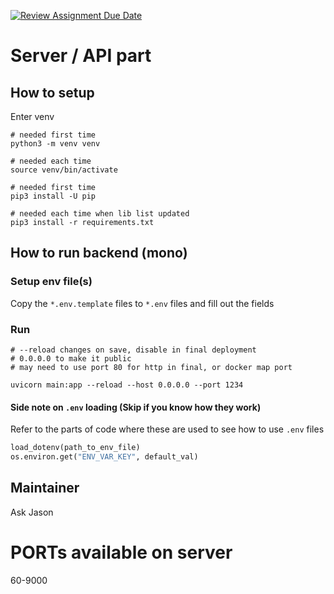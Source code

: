 [![Review Assignment Due Date](https://classroom.github.com/assets/deadline-readme-button-24ddc0f5d75046c5622901739e7c5dd533143b0c8e959d652212380cedb1ea36.svg)](https://classroom.github.com/a/ZEqMxGpP)



# Server / API part

## How to setup

Enter venv
```
# needed first time
python3 -m venv venv

# needed each time
source venv/bin/activate

# needed first time
pip3 install -U pip

# needed each time when lib list updated
pip3 install -r requirements.txt
```

## How to run backend (mono)

### Setup env file(s)
Copy the `*.env.template` files to  `*.env` files and fill out the fields

### Run
```
# --reload changes on save, disable in final deployment
# 0.0.0.0 to make it public
# may need to use port 80 for http in final, or docker map port

uvicorn main:app --reload --host 0.0.0.0 --port 1234
```

#### Side note on `.env` loading (Skip if you know how they work)
Refer to the parts of code where these are used to see how to use `.env` files

```python
load_dotenv(path_to_env_file)
os.environ.get("ENV_VAR_KEY", default_val)
```

## Maintainer

Ask Jason


# PORTs available on server
60-9000